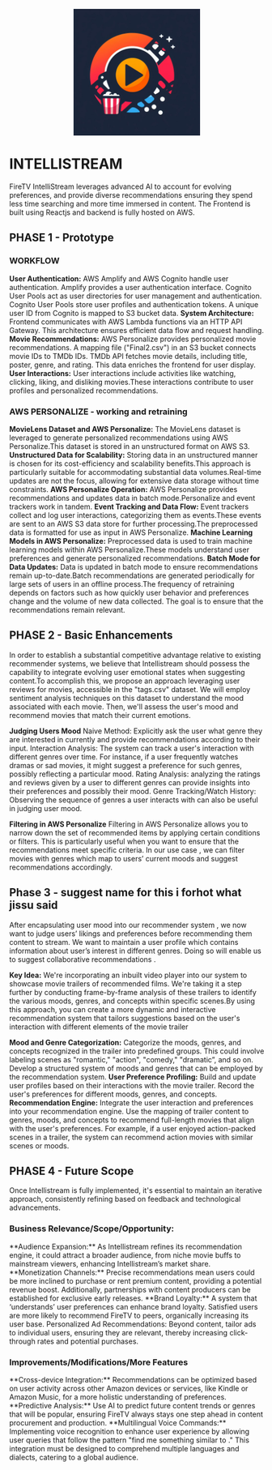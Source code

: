 <p align="center"><img src="logo.jpeg" alt="logo" width="250" align="center"/></p>



<h1>INTELLISTREAM</h1>

FireTV IntelliStream leverages advanced AI to account for evolving preferences, and provide diverse recommendations ensuring they spend less time searching and more time immersed in content. The Frontend is built using Reactjs and backend is fully hosted on AWS.


<h2>PHASE 1 - Prototype</h2>


<h3>WORKFLOW</h3>

**User Authentication:**
AWS Amplify and AWS Cognito handle user authentication. Amplify provides a user authentication interface. Cognito User Pools act as user directories for user management and authentication. Cognito User Pools store user profiles and authentication tokens. A unique user ID from Cognito is mapped to S3 bucket data. 
**System Architecture:**
Frontend communicates with AWS Lambda functions via an HTTP API Gateway. This architecture ensures efficient data flow and request handling. 
**Movie Recommendations:**
AWS Personalize provides personalized movie recommendations. A mapping file ("Final2.csv") in an S3 bucket connects movie IDs to TMDb IDs. TMDb API fetches movie details, including title, poster, genre, and rating. This data enriches the frontend for user display. 
**User Interactions:** 
User interactions include activities like watching, clicking, liking, and disliking movies.These interactions contribute to user profiles and personalized recommendations.


<h3>AWS PERSONALIZE - working and retraining</h3>

**MovieLens Dataset and AWS Personalize:**
The MovieLens dataset is leveraged to generate personalized recommendations using AWS Personalize.This dataset is stored in an unstructured format on AWS S3.
**Unstructured Data for Scalability:**
Storing data in an unstructured manner is chosen for its cost-efficiency and scalability benefits.This approach is particularly suitable for accommodating substantial data volumes.Real-time updates are not the focus, allowing for extensive data storage without time constraints.
**AWS Personalize Operation:**
AWS Personalize provides recommendations and updates data in batch mode.Personalize and event trackers work in tandem.
**Event Tracking and Data Flow:**
Event trackers collect and log user interactions, categorizing them as events.These events are sent to an AWS S3 data store for further processing.The preprocessed data is formatted for use as input in AWS Personalize.
**Machine Learning Models in AWS Personalize:**
Preprocessed data is used to train machine learning models within AWS Personalize.These models understand user preferences and generate personalized recommendations.
**Batch Mode for Data Updates:**
Data is updated in batch mode to ensure recommendations remain up-to-date.Batch recommendations are generated periodically for large sets of users in an offline process.The frequency of retraining depends on factors such as how quickly user behavior and preferences change and the volume of new data collected. The goal is to ensure that the recommendations remain relevant. 







<h2>PHASE 2 - Basic Enhancements</h2>

In order to establish a substantial competitive advantage relative to existing recommender systems, we believe that Intellistream should possess the capability to integrate evolving user emotional states when suggesting content.To accomplish this, we propose an approach leveraging user reviews for movies, accessible in the "tags.csv" dataset. We will employ sentiment analysis techniques on this dataset to understand the mood associated with each movie. Then, we'll assess the user's mood and recommend movies that match their current emotions.

**Judging Users Mood**
Naive Method: Explicitly ask the user what genre they are interested in currently and provide recommendations according to their input.
Interaction Analysis: The system can track a user's interaction with different genres over time. For instance, if a user frequently watches dramas or sad movies, it might suggest a preference for such genres, possibly reflecting a particular mood.
Rating Analysis: analyzing the ratings and reviews given by a user to different genres can provide insights into their preferences and possibly their mood.
Genre Tracking/Watch History: Observing the sequence of genres a user interacts with can also be useful in judging user mood.

**Filtering in AWS Personalize**
Filtering in AWS Personalize allows you to narrow down the set of recommended items by applying certain conditions or filters. This is particularly useful when you want to ensure that the recommendations meet specific criteria. In our use case , we can filter movies with genres which map to users’ current moods and suggest recommendations accordingly.



  






<h2>Phase 3 - suggest name for this i forhot what jissu said</h2>

After encapsulating user mood into our recommender system , we now want to judge users’ likings and preferences before recommending them content to stream.
We want to maintain a user profile which contains information about user’s interest in different genres. Doing so will enable us to suggest collaborative recommendations . 

**Key Idea:**
We're incorporating an inbuilt video player into our system to showcase movie trailers of recommended films. We're taking it a step further by conducting frame-by-frame analysis of these trailers to identify the various moods, genres, and concepts within specific scenes.By using this approach, you can create a more dynamic and interactive recommendation system that tailors suggestions based on the user's interaction with different elements of the movie trailer

**Mood and Genre Categorization:**
Categorize the moods, genres, and concepts recognized in the trailer into predefined groups. This could involve labeling scenes as "romantic," "action", "comedy," "dramatic”, and so on.
Develop a structured system of moods and genres that can be employed by the recommendation system.
**User Preference Profiling:**
Build and update user profiles based on their interactions with the movie trailer. Record the user's preferences for different moods, genres, and concepts.
**Recommendation Engine:**
Integrate the user interaction and preferences into your recommendation engine.
Use the mapping of trailer content to genres, moods, and concepts to recommend full-length movies that align with the user's preferences. For example, if a user enjoyed action-packed scenes in a trailer, the system can recommend action movies with similar scenes or moods.




<h2>PHASE 4 - Future Scope </h2>
Once Intellistream is fully implemented, it's essential to maintain an iterative approach, consistently refining based on feedback and technological advancements.
<h3>Business Relevance/Scope/Opportunity:</h3>
**Audience Expansion:** 
As Intellistream refines its recommendation engine, it could attract a broader audience, from niche movie buffs to mainstream viewers, enhancing Intellistream’s market share.
**Monetization Channels:** 
Precise recommendations mean users could be more inclined to purchase or rent premium content, providing a potential revenue boost. Additionally, partnerships with content producers can be established for exclusive early releases.
**Brand Loyalty:** 
A system that ‘understands’ user preferences can enhance brand loyalty. Satisfied users are more likely to recommend FireTV to peers, organically increasing its user base.
Personalized Ad Recommendations: Beyond content, tailor ads to individual users, ensuring they are relevant, thereby increasing click-through rates and potential purchases.

<h3>Improvements/Modifications/More Features</h3>
**Cross-device Integration:** 
Recommendations can be optimized based on user activity across other Amazon devices or services, like Kindle or Amazon Music, for a more holistic understanding of preferences.
**Predictive Analysis:** 
Use AI to predict future content trends or genres that will be popular, ensuring FireTV always stays one step ahead in content procurement and production.
**Multilingual Voice Commands:** 
Implementing voice recognition to enhance user experience by allowing user queries that follow the pattern "find me something similar to <this>." This integration must be designed to comprehend multiple languages and dialects, catering to a global audience.




